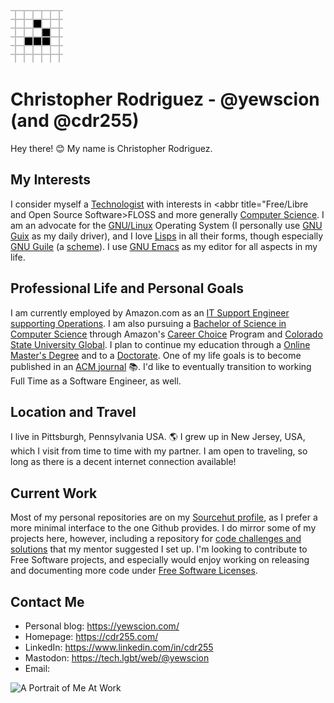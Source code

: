 ![A Glider from the Game of Life](https://github.com/yewscion/yewscion/blob/trunk/assets/glider.gif)

# Christopher Rodriguez - @yewscion (and @cdr255)

Hey there! 😊 My name is Christopher Rodriguez. 

## My Interests

I consider myself a [Technologist][tchn] with interests in <abbr
title="Free/Libre and Open Source Software>FLOSS</abbr> and more generally
[Computer Science][cmsc]. I am an advocate for the [GNU/Linux][intr] Operating
System (I personally use [GNU Guix][guix] as my daily driver), and I love
[Lisps][lisp] in all their forms, though especially [GNU Guile][guil] (a
[scheme][schm]). I use [GNU Emacs][emcs] as my editor for all aspects in my
life.

## Professional Life and Personal Goals

I am currently employed by Amazon.com as an [IT Support Engineer supporting
Operations][amzn]. I am also pursuing a [Bachelor of Science in Computer
Science][bscs] through Amazon's [Career Choice][carr] Program and [Colorado
State University Global][csug]. I plan to continue my education through a
[Online Master's Degree][omsc] and to a [Doctorate][phdc]. One of my life goals
is to become published in an [ACM journal][acmj] 📚. I'd like to eventually
transition to working Full Time as a Software Engineer, as well.

## Location and Travel

I live in Pittsburgh, Pennsylvania USA. 🌎 I grew up in New Jersey, USA, which I
visit from time to time with my partner. I am open to traveling, so long as
there is a decent internet connection available!

## Current Work

Most of my personal repositories are on my [Sourcehut profile][srht], as I
prefer a more minimal interface to the one Github provides. I do mirror some of
my projects here, however, including a repository for [code challenges and
solutions][code] that my mentor suggested I set up. I'm looking to contribute to
Free Software projects, and especially would enjoy working on releasing and
documenting more code under [Free Software Licenses][fsfl].

## Contact Me
- Personal blog: https://yewscion.com/
- Homepage: https://cdr255.com/
- LinkedIn: https://www.linkedin.com/in/cdr255
- Mastodon: https://tech.lgbt/web/@yewscion
- Email: <a href="javascript:location='mailto:\u0063\u0064\u0072\u0032\u0035\u0035\u0040\u0067\u006d\u0061\u0069\u006c\u002e\u0063\u006f\u006d';void 0"><script type="text/javascript">document.write('\u0063\u0064\u0072\u0032\u0035\u0035\u0040\u0067\u006d\u0061\u0069\u006c\u002e\u0063\u006f\u006d')</script></a>

![A Portrait of Me At Work](https://github.com/yewscion/yewscion/blob/trunk/portrait.jpg)

[acmj]: https://www.acm.org/publications/journals
[amzn]: https://www.aboutamazon.com/what-we-do/delivery-logistics
[bscs]: https://learn.csuglobal.edu/bs-computer-science
[carr]: https://www.aboutamazon.com/news/workplace/career-choice
[cmsc]: https://en.wikipedia.org/wiki/Computer_science
[code]: https://github.com/yewscion/codechallenge-solutions
[csug]: https://csuglobal.edu/
[emcs]: https://www.gnu.org/software/emacs/
[fsfl]: https://www.gnu.org/licenses/license-list.en.html
[guil]: https://www.gnu.org/software/guile/
[guix]: https://guix.gnu.org/
[intr]: https://www.youtube.com/watch?v=QlD9UBTcSW4
[lisp]: http://landoflisp.com/
[omsc]: https://omscs.gatech.edu/
[phdc]: https://www.youtube.com/watch?v=Ijwwgm1H5wY
[schm]: https://stackoverflow.com/a/5372482
[srht]: https://git.sr.ht/~yewscion/
[tchn]: https://www.curioustechnologist.com/what-is-a-technologist/

<!---
yewscion/yewscion is a ✨ special ✨ repository because its `README.md` (this file) appears on your GitHub profile.
You can click the Preview link to take a look at your changes.
--->
